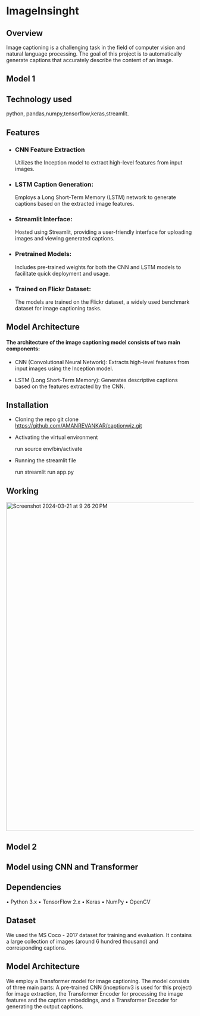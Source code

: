 # ImageInsinght

## Overview 
Image captioning is a challenging task in the field of computer vision and natural language processing. The goal of this project is to automatically generate captions that accurately describe the content of an image.

## Model 1

## Technology used
python, pandas,numpy,tensorflow,keras,streamlit.


## Features
- ###  CNN Feature Extraction
   Utilizes the Inception model to extract high-level features from input images.
- ### LSTM Caption Generation:
    Employs a Long Short-Term Memory (LSTM) network to generate captions based on the extracted image features.
- ###  Streamlit Interface:
    Hosted using Streamlit, providing a user-friendly interface for uploading images and viewing generated captions.
- ### Pretrained Models:
   Includes pre-trained weights for both the CNN and LSTM models to facilitate quick deployment and usage.
- ### Trained on Flickr Dataset:
   The models are trained on the Flickr dataset, a widely used benchmark dataset for image captioning tasks.

## Model Architecture

#### The architecture of the image captioning model consists of two main components:

- CNN (Convolutional Neural Network): Extracts high-level features from input images using the Inception model.

- LSTM (Long Short-Term Memory): Generates descriptive captions based on the features extracted by the CNN.

## Installation
- Cloning the repo
  git clone https://github.com/AMANREVANKAR/captionwiz.git
- Activating the virtual environment
  
   run source env/bin/activate
- Running the streamlit file
  
   run streamlit run app.py

## Working
<img width="880" alt="Screenshot 2024-03-21 at 9 26 20 PM" src="https://github.com/AMANREVANKAR/captionwiz/assets/122635887/83e2b474-71a0-4f6d-bedb-710f6a6a517a">

## Model 2

## Model using CNN and Transformer

## Dependencies
•⁠  ⁠Python 3.x
•⁠  ⁠TensorFlow 2.x
•⁠  ⁠Keras
•⁠  ⁠NumPy
•⁠  ⁠OpenCV

 
## Dataset
We used the MS Coco - 2017 dataset for training and evaluation. It contains a large collection of images (around 6 hundred thousand) and corresponding captions.

## Model Architecture
We employ a Transformer model for image captioning. The model consists of three main parts: A pre-trained CNN (inceptionv3 is used for this project) for image extraction, the Transformer Encoder for processing the image features and the caption embeddings, and a Transformer Decoder for generating the output captions.
